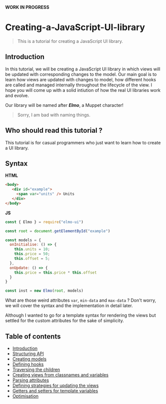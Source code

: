 **WORK IN PROGRESS**

# Creating-a-JavaScript-UI-library
> This is a tutorial for creating a JavaScript UI library.

## Introduction

In this tutorial, we will be creating a JavaScript UI library in which views will be updated with corresponding changes to the model. Our main goal is to learn how views are updated with changes to model, how different hooks are called and managed internally throughout the lifecycle of the view. I hope you will come up with a solid intiution of how the real UI libraries work and evolve.

Our library will be named after ***Elmo***, a Muppet character!

> Sorry, I am bad with naming things.

## Who should read this tutorial ?

This tutorial is for casual programmers who just want to learn how to create a UI library.

## Syntax

**HTML**

```html
<body>
   <div id="example">
     <span var="units" /> Units
   </div>
</body>
```

**JS**

```js
const { Elmo } = require("elmo-ui")

const root = document.getElementById("example")

const models = {
  onInitialise: () => {
    this.units = 10;
    this.price = 50;
    this.offset = 5;
  },
  onUpdate: () => {
    this.price = this.price * this.offset
  }
}

const inst = new Elmo(root, models)
```

What are those weird attributes `var`, `min-data` and `max-data` ? Don't worry, we will cover the syntax and the implementation in detail later.

Although I wanted to go for a template syntax for rendering the views but settled for the custom attributes for the sake of simplicity.

## Table of contents

* [Introduction]()
* [Structuring API]()
* [Creating models]()
* [Defining hooks]()
* [Traversing the children]()
* [Creating views from classnames and variables]()
* [Parsing attributes]()
* [Defining strategies for updating the views]()
* [Getters and setters for template variables]()
* [Optimisation]()